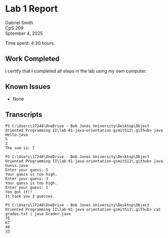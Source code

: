 # Lab 1 Report

Gabriel Smith  
CpS 209  
Sptember 4, 2025

Time spent: 4:30 hours.

## Work Completed

I certify that I completed all steps in the lab using my own computer.

## Known Issues

* None

## Transcripts

```
PS C:\Users\17248\OneDrive - Bob Jones University\Desktop\Object Oriented Programming II\lab-01-java-orientation-gsmit512\.github> java Hello.java   
5
2
The sum is: 7
```

```
PS C:\Users\17248\OneDrive - Bob Jones University\Desktop\Object Oriented Programming II\lab-01-java-orientation-gsmit512\.github> java Guess.java   
Enter your guess: 5
Your guess is too high.
Enter your guess: 3
Your guess is too high.
Enter your guess: 1
You got it!!
It took you 3 guesses.
```

```
PS C:\Users\17248\OneDrive - Bob Jones University\Desktop\Object Oriented Programming II\lab-01-java-orientation-gsmit512\.github> cat grades.txt | java Grader.java
75
67
40
33
```